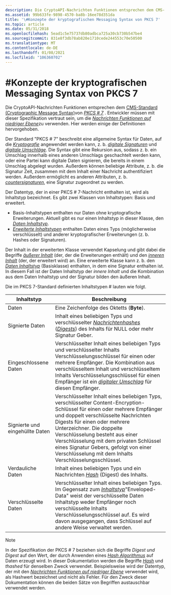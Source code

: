 ```yaml
---
description: Die CryptoAPI-Nachrichten Funktionen entsprechen dem CMS- \# Standard (Cryptographic Message Syntax) von PKCS 7. Entwickler müssen mit dieser Spezifikation vertraut sein, um die Nachrichten Funktionen auf niedriger Ebene zu verwenden. Hier werden einige der Definitionen hervorgehoben.
ms.assetid: 99b633fe-9898-4570-ba8b-16ee78d351da
title: '\#Konzepte der kryptografischen Messaging Syntax von PKCS 7'
ms.topic: article
ms.date: 05/31/2018
ms.openlocfilehash: 5ead1c5e75737db80adbca725a30cb730b547be4
ms.sourcegitcommit: 831e8f3db78ab820e1710cede244553c70e50500
ms.translationtype: MT
ms.contentlocale: de-DE
ms.lasthandoff: 01/08/2021
ms.locfileid: "106360702"
---
```

# <a name="pkcs-7-cryptographic-messaging-syntax-concepts"></a>\#Konzepte der kryptografischen Messaging Syntax von PKCS 7

Die CryptoAPI-Nachrichten Funktionen entsprechen dem [CMS-Standard (Cryptographic Message Syntax)](https://www.ietf.org/rfc/rfc3369.txt)von [*PKCS \# 7*](../secgloss/p-gly.md) . Entwickler müssen mit dieser Spezifikation vertraut sein, um die [*Nachrichten Funktionen auf niedriger Ebene*](../secgloss/l-gly.md)zu verwenden. Hier werden einige der Definitionen hervorgehoben.

Der Standard "PKCS \# 7" beschreibt eine allgemeine Syntax für Daten, auf die [*Kryptografie*](../secgloss/c-gly.md) angewendet werden kann, z. b. [*digitale Signaturen*](../secgloss/d-gly.md) und [*digitale Umschläge*](../secgloss/d-gly.md). Die Syntax gibt eine Rekursion aus, sodass z. b. ein Umschlag innerhalb eines anderen Umschlags geschachtelt werden kann, oder eine Partei kann digitale Daten signieren, die bereits in einem Umschlag abgelegt wurden. Außerdem können beliebige Attribute, z. b. die Signatur Zeit, zusammen mit dem Inhalt einer Nachricht authentifiziert werden. Außerdem ermöglicht es anderen Attributen, z. b. [*countersignaturen*](../secgloss/c-gly.md), eine Signatur zugeordnet zu werden.

Der Datentyp, der in einer PKCS \# 7-Nachricht enthalten ist, wird als Inhaltstyp bezeichnet. Es gibt zwei Klassen von Inhaltstypen: Basis und erweitert.

-   Basis-Inhaltstypen enthalten nur Daten ohne kryptografische Erweiterungen. Aktuell gibt es nur einen Inhaltstyp in dieser Klasse, den [*Daten Inhaltstyp*](../secgloss/d-gly.md).
-   [*Erweiterte Inhaltstypen*](../secgloss/e-gly.md) enthalten Daten eines Typs (möglicherweise verschlüsselt) und anderer kryptografischer Erweiterungen (z. b. Hashes oder Signaturen).

Der Inhalt in der erweiterten Klasse verwendet Kapselung und gibt dabei die Begriffe [*äußerer Inhalt*](../secgloss/o-gly.md) (der, der die Erweiterungen enthält) und den [*inneren Inhalt*](../secgloss/i-gly.md) (der, der erweitert wird) an. Eine erweiterte Klasse kann z. b. den [*Daten Inhaltstyp*](../secgloss/d-gly.md) (Basisklasse) enthalten, in dem eine Signatur enthalten ist. In diesem Fall ist der Daten Inhaltstyp der *innere Inhalt* und die Kombination aus dem Daten Inhaltstyp und der Signatur bilden den äußeren Inhalt.

Die im PKCS 7-Standard definierten Inhaltstypen \# lauten wie folgt.



| Inhaltstyp              | Beschreibung                                                                                                                                                                                                                                                                                                           |
|---------------------------|-----------------------------------------------------------------------------------------------------------------------------------------------------------------------------------------------------------------------------------------------------------------------------------------------------------------------|
| Daten                      | Eine Zeichenfolge des Oktetts (**Byte**).                                                                                                                                                                                                                                                                                           |
| Signierte Daten               | Inhalt eines beliebigen Typs und verschlüsselter [*Nachrichtenhashes*](../secgloss/h-gly.md) ([*Digests*](../secgloss/m-gly.md)) des Inhalts für NULL oder mehr Signatur Geber.                                                                           |
| Eingeschlossene Daten            | Verschlüsselter Inhalt eines beliebigen Typs und verschlüsselter Inhalts Verschlüsselungsschlüssel für einen oder mehrere Empfänger. Die Kombination aus verschlüsseltem Inhalt und verschlüsseltem Inhalts Verschlüsselungsschlüssel für einen Empfänger ist ein [*digitaler Umschlag*](../secgloss/d-gly.md) für diesen Empfänger. |
| Signierte und eingehüllte Daten | Verschlüsselter Inhalt eines beliebigen Typs, verschlüsselter Content-Encryption-Schlüssel für einen oder mehrere Empfänger und doppelt verschlüsselte Nachrichten Digests für einen oder mehrere Unterzeichner. Die doppelte Verschlüsselung besteht aus einer Verschlüsselung mit dem privaten Schlüssel eines Signatur Gebers, gefolgt von einer Verschlüsselung mit dem Inhalts Verschlüsselungsschlüssel.                     |
| Verdauliche Daten             | Inhalt eines beliebigen Typs und ein Nachrichten [*Hash*](../secgloss/h-gly.md) (Digest) des Inhalts.                                                                                                                                                                                             |
| Verschlüsselte Daten            | Verschlüsselter Inhalt eines beliebigen Typs. Im Gegensatz zum [*Inhaltstyp*](../secgloss/d-gly.md)"Enveloped-Data" weist der verschlüsselte Daten Inhaltstyp weder Empfänger noch verschlüsselte Inhalts Verschlüsselungsschlüssel auf. Es wird davon ausgegangen, dass Schlüssel auf andere Weise verwaltet werden.               |



 

> [!Note]  
> In der Spezifikation der PKCS \# 7 beziehen sich die Begriffe [](../secgloss/d-gly.md) *Digest und Digest* auf den Wert, der durch Anwenden eines [*Hash Algorithmus*](../secgloss/h-gly.md) auf Daten erzeugt wird. In dieser Dokumentation werden die Begriffe [*Hash*](../secgloss/h-gly.md) und *thashed* für denselben Zweck verwendet. Beispielsweise wird der Datentyp, der mit den [*Nachrichten Funktionen auf niedriger Ebene*](../secgloss/l-gly.md) verwendet wird, als Hashwert bezeichnet und nicht als Fehler. Für den Zweck dieser Dokumentation können die beiden Sätze von Begriffen austauschbar verwendet werden.

 

 

 
